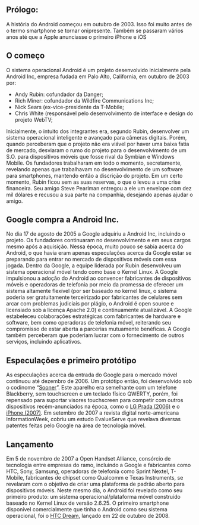 ## Prólogo:

A história do Android começou em outubro de 2003. Isso foi muito antes de o termo smartphone se tornar onipresente. Também se passaram vários anos até que a Apple anunciasse o primeiro iPhone e iOS

## O começo

O sistema operacional Android é um projeto desenvolvido inicialmente pela Android Inc, empresa fudada em Palo Alto, California, em outubro de 2003 por:

- Andy Rubin: cofundador da Danger;
- Rich Miner: cofundador da Wildfire Communications Inc;
- Nick Sears (ex-vice-presidente da T-Mobile;
- Chris White (responsável pelo desenvolvimento de interface e design do projeto WebTV;

Inicialmente, o intuito dos integrantes era, segundo Rubin, desenvolver um sistema operacional inteligente e avançado para câmeras digitais. Porém, quando perceberam que o projeto não era viável por haver uma baixa fatia de mercado, desviaram o rumo do projeto para o desenvolvimento de um S.O. para dispositivos móveis que fosse rival da Symbian e Windows Mobile. Os fundadores trabalharam em todo o momento, secretamente, revelando apenas que trabalhavam no desenvolvimento de um software para smartphones, mantendo então a discrição do projeto. Em um certo momento, Rubin ficou sem as suas reservas, o que o levou a uma crise financeira. Seu amigo Steve Pearlman entregou a ele um envelope com dez mil dólares e recusou a sua parte na companhia, desejando apenas ajudar o amigo.

## Google compra a Android Inc.

No dia 17 de agosto de 2005 a Google adquiriu a Android Inc, incluindo o projeto. Os fundadores continuaram no desenvolvimento e em seus cargos mesmo após a aquisição. Nessa época, muito pouco se sabia acerca do Android, o que havia eram apenas especulações acerca da Google estar se preparando para entrar no mercado de dispositivos móveis com essa jogada. Dentro da Google, a equipe liderada por Rubin desenvolveu um sistema operacional móvel tendo como base o Kernel Linux. A Google impulsionou a adoção do Android ao convencer fabricantes de dispositivos móveis e operadoras de telefonia por meio da promessa de oferecer um sistema altamente flexível (por ser baseado no kernel linux, o sistema poderia ser gratuitamente terceirizado por fabricantes de celulares sem arcar com problemas judiciais por plágio, o Android é open source e licensiado sob a licença Apache 2.0) e continuamente atualizável. A Google estabeleceu colaborações estratégicas com fabricantes de hardware e software, bem como operadoras de telefonia móvel, reiterando seu compromisso de estar aberta a parcerias mutuamente benéficas. A Google também perceberam que poderiam lucrar com o fornecimento de outros serviços, incluindo aplicativos.

## Especulações e primeiro protótipo

As especulações acerca da entrada do Google para o mercado móvel continuou até dezembro de 2006. Um protótipo então, foi desenvolvido sob o codinome “[Sooner](obsidian://open?vault=Obsidian%20Vault&file=Android%2FImages%2Fsooner.jpg)”. Este aparelho era semelhante com um telefone Blackberry, sem touchscreen e um teclado físico QWERTY, porém, foi repensado para suportar visores touchscreen para competir com outros dispositivos recém-anunciados na época, como o [LG Prada (2006)](obsidian://open?vault=Obsidian%20Vault&file=Android%2FImages%2Flg_prada.png) e o [iPhone (2007)](obsidian://open?vault=Obsidian%20Vault&file=Android%2FImages%2Fiphone1.png). Em setembro de 2007 a revista digital norte-americana InformationWeek, cobriu um estudo EvalueServe que revelava diversas patentes feitas pelo Google na área de tecnologia móvel.

## Lançamento

Em 5 de novembro de 2007 a Open Handset Alliance, consórcio de tecnologia entre empresas do ramo, incluindo a Google e fabricantes como HTC, Sony, Samsung, operadoras de telefonia como Sprint Nextel, T-Mobile, fabricantes de chipset como Qualcomm e Texas Instruments, se revelaram com o objetivo de criar uma plataforma de padrão aberto para dispositivos móveis. Neste mesmo dia, o Android foi revelado como seu primeiro produto: um sistema operacional/plataforma móvel construído baseado no Kernel Linux de versão 2.6.25. O primeiro smartphone disponível comercialmente que tinha o Android como seu sistema operacional, foi o [HTC Dream](obsidian://open?vault=Obsidian%20Vault&file=Android%2FImages%2FPasted%20image%2020230920164715.png), lançado em 22 de outubro de 2008.